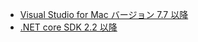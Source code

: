* [Visual Studio for Mac バージョン 7.7 以降](https://www.visualstudio.com/downloads/)
* [.NET core SDK 2.2 以降](https://www.microsoft.com/net/download/all)